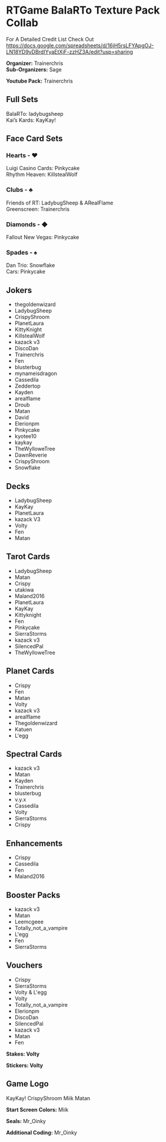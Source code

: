# RTGame BalaRTo Texture Pack Collab

For A Detailed Credit List Check Out   
https://docs.google.com/spreadsheets/d/16jH5rsLFYApgOJ-LN18YD9vDBrdIYyaEtXjF-zzHZ3A/edit?usp=sharing  

**Organizer:** Trainerchris  
**Sub-Organizers:** Sage  

**Youtube Pack:** Trainerchris  

## Full Sets
BalaRTo: ladybugsheep  
Kai’s Kards: KayKay!  

## Face Card Sets
### Hearts - ♥
Luigi Casino Cards: Pinkycake  
Rhythm Heaven: KillstealWolf  

### Clubs - ♣
Friends of RT: LadybugSheep & ARealFlame  
Greenscreen: Trainerchris  

### Diamonds - ◆
Fallout New Vegas: Pinkycake  

### Spades - ♠
Dan Trio: Snowflake  
Cars: Pinkycake  

## Jokers
- thegoldenwizard
- LadybugSheep
- CrispyShroom
- PlanetLaura
- KittyKnight
- KillstealWolf
- kazack v3
- DiscoDan
- Trainerchris
- Fen
- blusterbug
- mynameisdragon
- Cassedila
- Zeddertop
- Kayden
- arealflame
- Droub
- Matan
- David
- Elerionpm
- Pinkycake
- kyotee10
- kaykay
- TheWylloweTree
- DawnReverie
- CrispyShroom
- Snowflake

## Decks
- LadybugSheep
- KayKay
- PlanetLaura
- kazack V3
- Volty
- Fen
- Matan

## Tarot Cards
- LadybugSheep
- Matan
- Crispy
- utakiwa
- Maland2016
- PlanetLaura
- KayKay
- Kittyknight
- Fen
- Pinkycake
- SierraStorms
- kazack v3
- SilencedPal
- TheWylloweTree

## Planet Cards
- Crispy
- Fen
- Matan
- Volty
- kazack v3
- arealflame
- Thegoldenwizard
- Katuen
- L'egg

## Spectral Cards
- kazack v3
- Matan
- Kayden
- Trainerchris
- blusterbug
- v.y.x
- Cassedila
- Volty
- SierraStorms
- Crispy

## Enhancements
- Crispy
- Cassedila
- Fen
- Maland2016

## Booster Packs
- kazack v3
- Matan
- Leemcgeee
- Totally_not_a_vampire
- L'egg
- Fen
- SierraStorms

## Vouchers
- Crispy
- SierraStorms
- Volty & L'egg
- Volty
- Totally_not_a_vampire
- Elerionpm
- DiscoDan
- SilencedPal
- kazack v3
- Matan
- Fen

**Stakes: Volty**  

**Stickers: Volty**  

## Game Logo  
KayKay! 
CrispyShroom 
Miik
Matan

**Start Screen Colors:** Miik  

**Seals:** Mr_Oinky  

**Additional Coding:** Mr_Oinky  
